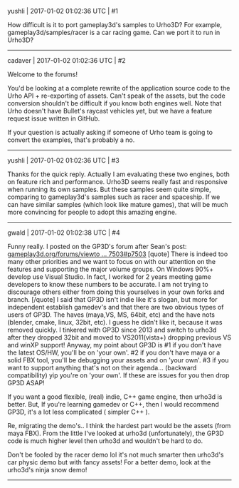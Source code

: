 yushli | 2017-01-02 01:02:36 UTC | #1

How difficult is it to port gameplay3d's samples to Urho3D? For example, gameplay3d/samples/racer is a car racing game. Can we port it to run in Urho3D?

-------------------------

cadaver | 2017-01-02 01:02:36 UTC | #2

Welcome to the forums!

You'd be looking at a complete rewrite of the application source code to the Urho API + re-exporting of assets. Can't speak of the assets, but the code conversion shouldn't be difficult if you know both engines well. Note that Urho doesn't have Bullet's raycast vehicles yet, but we have a feature request issue written in GitHub.

If your question is actually asking if someone of Urho team is going to convert the examples, that's probably a no.

-------------------------

yushli | 2017-01-02 01:02:36 UTC | #3

Thanks for the quick reply. Actually I am evaluating these two engines, both on feature rich and performance. Urho3D seems really fast and responsive when running its own samples. But these samples seem quite simple, comparing to gameplay3d's samples such as racer and spaceship. If we can have similar samples (which look like mature games), that will be much more convincing for people to adopt this amazing engine.

-------------------------

gwald | 2017-01-02 01:02:38 UTC | #4

Funny really.
I posted on the GP3D's forum after Sean's post:
[gameplay3d.org/forums/viewto ... 7503#p7503](http://www.gameplay3d.org/forums/viewtopic.php?p=7503#p7503)
[quote]
There is indeed too many other priorities and we want to focus on with our attention on the features and supporting the major volume groups.
On Windows 90%+ develop use Visual Studio. In fact, I worked for 2 years meeting game developers to know these numbers to be accurate.
I am not trying to discourage others either from doing this yourselves in your own forks and branch. 
[/quote]
I said that GP3D isn't indie like it's slogan, but more for independent establish gamedev's and that there are two obvious types of users of GP3D.
The haves (maya,VS, MS, 64bit, etc) and the have nots (blender, cmake, linux, 32bit, etc).
I guess he didn't like it, because it was removed quickly.
I tinkered with GP3D since 2013 and switch to urho3d after they dropped 32bit and moved to VS2011(vista+) dropping previous VS and winXP support!
Anyway, my point about GP3D is
#1 if you don't have the latest OS/HW, you'll be on 'your own'.
#2 if you don't have maya or a solid FBX tool, you'll be debugging your assets and on 'your own'.
#3 if you want to support anything that's not on their agenda... (backward compatibility) yip you're on 'your own'.
If these are issues for you then drop GP3D ASAP!

If you want a good flexible, (real) indie, C++ game engine, then urho3d is better.
But, If you're learning gamedev or C++, then I would recommend GP3D, it's a lot less complicated ( simpler C++ ).

Re, migrating the demo's.. I think the hardest part would be the assets (from maya FBX).
From the little I've looked at urho3d (unfortunately), the GP3D code is much higher level then urho3d and wouldn't be hard to do.

Don't be fooled by the racer demo lol
it's not much smarter then urho3d's car physic demo but with fancy assets!
For a better demo, look at the urho3d's ninja snow demo!

-------------------------

